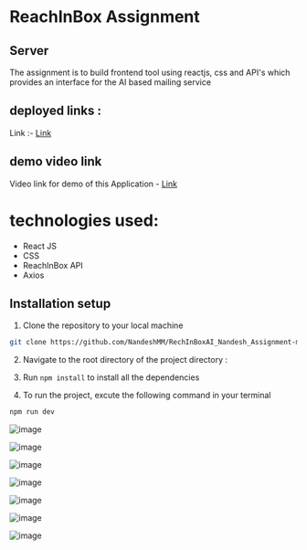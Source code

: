 # ReachInBox Assignment

## Server
The assignment is to build frontend tool using reactjs, css and API's which provides an interface for the AI based mailing service


## deployed links :
Link :- [Link](https://rech-in-box-ai-nandesh-assignment-main.vercel.app/)

## demo video link
Video link for demo of this Application - [Link](https://www.loom.com/share/5589fed141274485b7cc87eda6a09c25?sid=85e366c3-32f6-4933-b4fd-81ba924f81e2 )



# technologies used:
- React JS
- CSS
- ReachInBox API
- Axios

## Installation setup
1. Clone the repository to your local machine
```bash
git clone https://github.com/NandeshMM/RechInBoxAI_Nandesh_Assignment-main
```
2. Navigate to the root directory of the project directory :

3. Run `npm install` to install all the dependencies

5. To run the project, excute the following command in your terminal
```bash
npm run dev
```

![image](https://github.com/user-attachments/assets/e0b4936d-1968-4efc-bba4-4aaede79f049)

![image](https://github.com/user-attachments/assets/b1fdab41-32b2-4d24-aef4-b22ccbc6cd75)

![image](https://github.com/user-attachments/assets/a2428748-d977-48a7-8c01-d1bd058c2ea8)

![image](https://github.com/user-attachments/assets/302ae818-4426-4690-a1b2-7a0eca72c533)

![image](https://github.com/user-attachments/assets/9520a5d3-2668-4739-a9ba-7eb7b60c6a58)

![image](https://github.com/user-attachments/assets/3c44a53e-b5d1-419c-8022-f5f02a2c297c)

![image](https://github.com/user-attachments/assets/bb78e65c-b650-49d3-a408-ba5c8817d623)


